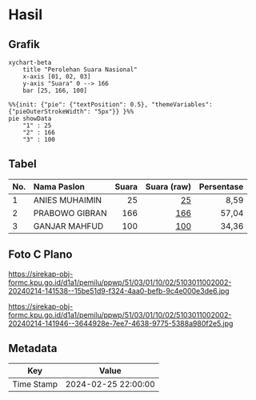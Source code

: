 # Hasil

## Grafik

```mermaid
xychart-beta
    title "Perolehan Suara Nasional"
    x-axis [01, 02, 03]
    y-axis "Suara" 0 --> 166
    bar [25, 166, 100]
```

```mermaid
%%{init: {"pie": {"textPosition": 0.5}, "themeVariables": {"pieOuterStrokeWidth": "5px"}} }%%
pie showData
    "1" : 25
    "2" : 166
    "3" : 100
```

## Tabel

| No. | Nama Paslon    | Suara | Suara (raw) | Persentase |
|:--- |:-------------- | -----:| -----------:| ----------:|
| 1   | ANIES MUHAIMIN | 25    | [25][p-1]   | 8,59       |
| 2   | PRABOWO GIBRAN | 166   | [166][p-2]  | 57,04      |
| 3   | GANJAR MAHFUD  | 100   | [100][p-3]  | 34,36      |


[p-1]: https://github.com/gigit-pemilu/pemilu-2024/blob/main/pilpres/hitung-suara/sub/51-bali/sub/03-badung/sub/01-kuta/sub/1002-kuta/sub/002-tps/sub/paslon-1.txt
[p-2]: https://github.com/gigit-pemilu/pemilu-2024/blob/main/pilpres/hitung-suara/sub/51-bali/sub/03-badung/sub/01-kuta/sub/1002-kuta/sub/002-tps/sub/paslon-2.txt
[p-3]: https://github.com/gigit-pemilu/pemilu-2024/blob/main/pilpres/hitung-suara/sub/51-bali/sub/03-badung/sub/01-kuta/sub/1002-kuta/sub/002-tps/sub/paslon-3.txt

## Foto C Plano

https://sirekap-obj-formc.kpu.go.id/d1a1/pemilu/ppwp/51/03/01/10/02/5103011002002-20240214-141538--15be51d9-f324-4aa0-befb-9c4e000e3de6.jpg

https://sirekap-obj-formc.kpu.go.id/d1a1/pemilu/ppwp/51/03/01/10/02/5103011002002-20240214-141946--3644928e-7ee7-4638-9775-5388a980f2e5.jpg


## Metadata

| Key        | Value               |
| ---------- | ------------------- |
| Time Stamp | 2024-02-25 22:00:00 |



